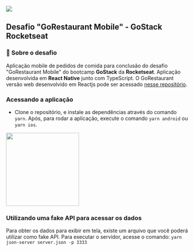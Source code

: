 ![](https://camo.githubusercontent.com/a869a2aaab296ef925343d7e76518cd213eb0a30/68747470733a2f2f73746f726167652e676f6f676c65617069732e636f6d2f676f6c64656e2d77696e642f626f6f7463616d702d676f737461636b2f6865616465722d6465736166696f732d6e65772e706e67)

## Desafio "GoRestaurant Mobile" - GoStack Rocketseat

### 🚀 Sobre o desafio 
Aplicação mobile de pedidos de comida para conclusão do desafio "GoRestaurant Mobile" do bootcamp **GoStack** da **Rocketseat**. 
Aplicação desenvolvida em **React Native** junto com TypeScript. O GoRestaurant versão web desenvolvido em Reactjs pode ser acessado [nesse repositório](https://github.com/mariacmartins/gorestaurant-web).

### Acessando a aplicação 
* Clone o repositório, e instale as dependências através do comando `yarn`. Após, para rodar a aplicação, execute o comando `yarn android` ou `yarn ios`.

<img src="https://pbs.twimg.com/media/EbFcgV7XsAY4eTf.jpg" width="200">


### Utilizando uma fake API para acessar os dados
Para obter os dados para exibir em tela, existe um arquivo que você poderá utilizar como fake API. Para executar o servidor, acesse o comando:
`yarn json-server server.json -p 3333`




